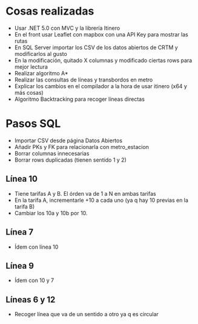 ﻿# Cosas realizadas
- Usar .NET 5.0 con MVC y la librería Itinero
- En el front usar Leaflet con mapbox con una API Key para mostrar las rutas
- En SQL Server importar los CSV de los datos abiertos de CRTM y modificarlos al gusto
- En la modificación, quitado X columnas y modificado ciertas rows para mejor lectura
- Realizar algoritmo A*
- Realizar las consultas de líneas y transbordos en metro
- Explicar los cambios en el compilador a la hora de usar itinero (x64 y más cosas)
- Algoritmo Backtracking para recoger líneas directas



# Pasos SQL
- Importar CSV desde página Datos Abiertos
- Añadir PKs y FK para relacionarla con metro_estacion
- Borrar columnas innecesarias
- Borrar rows duplicadas (tienen sentido 1 y 2)

## Línea 10
- Tiene tarifas A y B. El órden va de 1 a N en ambas tarifas
- En la tarifa A, incrementarle +10 a cada uno (ya q hay 10 previas en la tarifa B)
- Cambiar los 10a y 10b por 10.
## Línea 7
- Ídem con línea 10
## Línea 9
- Ídem con 10 y 7
## Líneas 6 y 12
- Recoger línea que va de un sentido a otro ya q es circular
